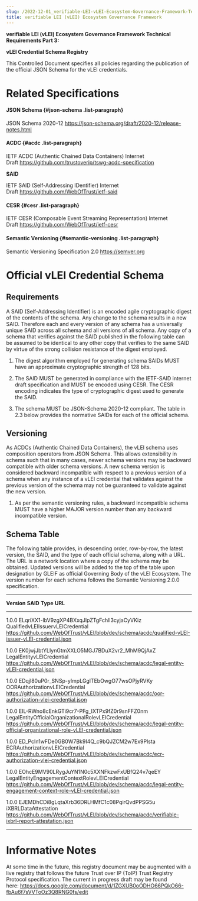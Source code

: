 ```yaml
---
slug: /2022-12-01_verifiable-LEI-vLEI-Ecosystem-Governance-Framework-Technical-Requirements-Part 3-vLEI-Credential-Schema-Registry-Prep-1.0-Publication_v0.1_work
title: verifiable LEI (vLEI) Ecosystem Governance Framework
---
```


<!-- ![](media/image1.png){width="2.511111111111111in" -->

<!-- height="1.136111111111111in"}![](media/image2.png){width="8.481944444444444in" -->
<!-- height="12.041586832895888in"} -->

**verifiable LEI (vLEI) Ecosystem Governance Framework Technical
Requirements Part 3:**

**vLEI Credential Schema Registry**

This Controlled Document specifies all policies regarding the
publication of the official JSON Schema for the vLEI credentials.

# Related Specifications

#### JSON Schema {#json-schema .list-paragraph}

JSON Schema
2020-12 <https://json-schema.org/draft/2020-12/release-notes.html>

#### ACDC {#acdc .list-paragraph}

IETF ACDC (Authentic Chained Data Containers) Internet
Draft <https://github.com/trustoverip/tswg-acdc-specification>

**SAID**

IETF SAID (Self-Addressing IDentifier) Internet
Draft <https://github.com/WebOfTrust/ietf-said>

#### CESR {#cesr .list-paragraph}

IETF CESR (Composable Event Streaming Representation) Internet
Draft <https://github.com/WebOfTrust/ietf-cesr>

#### Semantic Versioning {#semantic-versioning .list-paragraph}

Semantic Versioning Specification 2.0 <https://semver.org>

# Official vLEI Credential Schema

## Requirements

A SAID (Self-Addressing Identifier) is an encoded agile cryptographic
digest of the contents of the schema. Any change to the schema results
in a new SAID. Therefore each and every version of any schema has a
universally unique SAID across all schema and all versions of all
schema. Any copy of a schema that verifies against the SAID published in
the following table can be assumed to be identical to any other copy
that verifies to the same SAID by virtue of the strong collision
resistance of the digest employed.

1.  The digest algorithm employed for generating schema SAIDs MUST have
    an approximate cryptographic strength of 128 bits.

2.  The SAID MUST be generated in compliance with the IETF-SAID internet
    draft specification and MUST be encoded using CESR. The CESR
    encoding indicates the type of cryptographic digest used to generate
    the SAID.

3.  The schema MUST be JSON-Schema 2020-12 compliant. The table in 2.3
    below provides the normative SAIDs for each of the official schema.

## Versioning

As ACDCs (Authentic Chained Data Containers), the vLEI schema uses
composition operators from JSON Schema. This allows extensibility in
schema such that in many cases, newer schema versions may be backward
compatible with older schema versions. A new schema version is
considered backward incompatible with respect to a previous version of a
schema when any instance of a vLEI credential that validates against the
previous version of the schema may not be guaranteed to validate against
the new version.

1.  As per the semantic versioning rules, a backward incompatible schema
    MUST have a higher MAJOR version number than any backward
    incompatible version.

## Schema Table

The following table provides, in descending order, row-by-row, the
latest version, the SAID, and the type of each official schema, along
with a URL. The URL is a network location where a copy of the schema may
be obtained. Updated versions will be added to the top of the table upon
designation by GLEIF as official Governing Body of the vLEI Ecosystem.
The version number for each schema follows the Semantic Versioning 2.0.0
specification.

---

**Version** **SAID** **Type** **URL**

---

1.0.0 ELqriXX1-lbV9zgXP4BXxqJlpZTgFchll3cyjaCyVKiz QualifiedvLEIIssuervLEICredential <https://github.com/WebOfTrust/vLEI/blob/dev/schema/acdc/qualified-vLEI-issuer-vLEI-credential.json>

1.0.0 EK0jwjJbtYLIynGtmXXLO5MGJ7BDuX2vr2_MhM9QjAxZ LegalEntityvLEICredential <https://github.com/WebOfTrust/vLEI/blob/dev/schema/acdc/legal-entity-vLEI-credential.json>

1.0.0 EDqjl80uP0r_SNSp-yImpLGglTEbOwgO77wsOPjyRVKy OORAuthorizationvLEICredential <https://github.com/WebOfTrust/vLEI/blob/dev/schema/acdc/oor-authorization-vlei-credential.json>

1.0.0 EIL-RWno8cEnkGTi9cr7-PFg_IXTPx9fZ0r9snFFZ0nm LegalEntityOfficialOrganizationalRolevLEICredential <https://github.com/WebOfTrust/vLEI/blob/dev/schema/acdc/legal-entity-official-organizational-role-vLEI-credential.json>

1.0.0 ED_PcIn1wFDe0GB0W7Bk9I4Q_c9bQJZCM2w7Ex9Plsta ECRAuthorizationvLEICredential <https://github.com/WebOfTrust/vLEI/blob/dev/schema/acdc/ecr-authorization-vlei-credential.json>

1.0.0 EOhcE9MV90LRygJuYN1N0c5XXNFkzwFxUBfQ24v7qeEY LegalEntityEngagementContextRolevLEICredential <https://github.com/WebOfTrust/vLEI/blob/dev/schema/acdc/legal-entity-engagement-context-role-vLEI-credential.json>

1.0.0 EJEMDhCDi8gLqtaXrb36DRLHMfC1c08PqirQvdPPSG5u iXBRLDataAttestation <https://github.com/WebOfTrust/vLEI/blob/dev/schema/acdc/verifiable-ixbrl-report-attestation.json>

---

# Informative Notes

At some time in the future, this registry document may be augmented with
a live registry that follows the future Trust over IP (ToIP) Trust
Registry Protocol specification. The current in progress draft may be
found
here: <https://docs.google.com/document/d/1ZGXUB0oODHO66PQkO66-fbAu6f7sVVToOz3Q8RNG0fs/edit>
